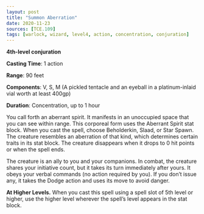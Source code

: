```yaml
---
layout: post
title: "Summon Aberration"
date: 2020-11-23
sources: [TCE.109]
tags: [warlock, wizard, level4, action, concentration, conjuration]
---
```


**4th-level conjuration**

**Casting Time**: 1 action

**Range**: 90 feet

**Components**: V, S, M (A pickled tentacle and an eyeball in a platinum-inlaid vial worth at least 400gp)

**Duration**: Concentration, up to 1 hour

You call forth an aberrant spirit. It manifests in an unoccupied space that you can see within range. This corporeal form uses the Aberrant Spirit stat block. When you cast the spell, choose Beholderkin, Slaad, or Star Spawn. The creature resembles an aberration of that kind, which determines certain traits in its stat block. The creature disappears when it drops to 0 hit points or when the spell ends.

The creature is an ally to you and your companions. In combat, the creature shares your initiative count, but it takes its turn immediately after yours. It obeys your verbal commands (no action required by you). If you don’t issue any, it takes the Dodge action and uses its move to avoid danger.

**At Higher Levels.** When you cast this spell using a spell slot of 5th level or higher, use the higher level wherever the spell’s level appears in the stat block.
